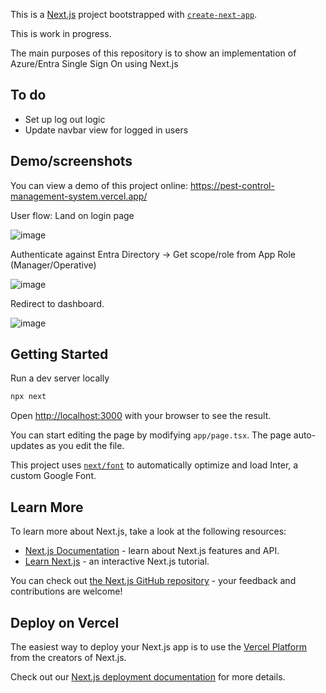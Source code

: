 This is a [Next.js](https://nextjs.org/) project bootstrapped with [`create-next-app`](https://github.com/vercel/next.js/tree/canary/packages/create-next-app).

This is work in progress.

The main purposes of this repository is to show an implementation of Azure/Entra Single Sign On using Next.js

## To do

- Set up log out logic
- Update navbar view for logged in users

## Demo/screenshots

You can view a demo of this project online: https://pest-control-management-system.vercel.app/

User flow: Land on login page

![image](https://github.com/Veeeetzzzz/pest-control-management-system/assets/40268197/eb1bda29-0a8d-47b8-b1b2-9a15cc0fe5a9) 

Authenticate against Entra Directory -> Get scope/role from App Role (Manager/Operative)

![image](https://github.com/Veeeetzzzz/pest-control-management-system/assets/40268197/80cb2840-30b1-47fc-a046-bc46ac8681ac)

Redirect to dashboard. 

![image](https://github.com/Veeeetzzzz/pest-control-management-system/assets/40268197/287cc630-2371-45a4-a8b4-4f10e8efa3ce)




## Getting Started

Run a dev server locally

```bash
npx next
```

Open [http://localhost:3000](http://localhost:3000) with your browser to see the result.

You can start editing the page by modifying `app/page.tsx`. The page auto-updates as you edit the file.

This project uses [`next/font`](https://nextjs.org/docs/basic-features/font-optimization) to automatically optimize and load Inter, a custom Google Font.

## Learn More

To learn more about Next.js, take a look at the following resources:

- [Next.js Documentation](https://nextjs.org/docs) - learn about Next.js features and API.
- [Learn Next.js](https://nextjs.org/learn) - an interactive Next.js tutorial.

You can check out [the Next.js GitHub repository](https://github.com/vercel/next.js/) - your feedback and contributions are welcome!

## Deploy on Vercel

The easiest way to deploy your Next.js app is to use the [Vercel Platform](https://vercel.com/new?utm_medium=default-template&filter=next.js&utm_source=create-next-app&utm_campaign=create-next-app-readme) from the creators of Next.js.

Check out our [Next.js deployment documentation](https://nextjs.org/docs/deployment) for more details.
